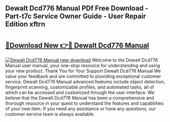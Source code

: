 ## Dewalt Dcd776 Manual PDf Free Download - Part-t7c Service Owner Guide - User Repair Edition xftrn

# <h2><a href="http://cf11240.oget.top/?id=Dewalt+Dcd776+Manual">🔗Download New 👉🔴 Dewalt Dcd776 Manual</a></h2>

[![Dewalt Dcd776 Manual new download](https://i.imgur.com/5g1atiW.png)](http://cf11240.oget.top/?id=Dewalt+Dcd776+Manual)
Welcome to the Dewalt Dcd776 Manual user manual, your one-stop resource for understanding and using your new product. Thank You for Your Support Dewalt Dcd776 Manual We value your feedback and are committed to providing exceptional customer service. Dewalt Dcd776 Manual advanced features include object detection, fingerprint scanning, customizable profiles, and automated tasks, all of which can be accessed and customized through the user interface. We believe that the Dewalt Dcd776 Manual has been a comprehensive and thorough resource in your quest to understand the features and capabilities of your new item. If you need any assistance or have any questions, our customer service team is always available.
